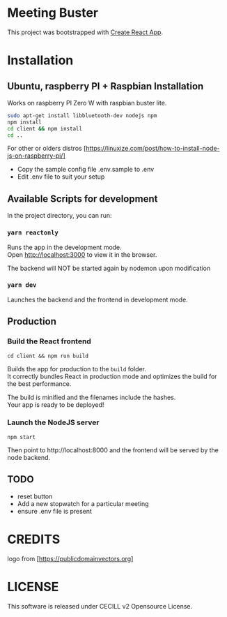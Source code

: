 # Meeting Buster

This project was bootstrapped with [Create React App](https://github.com/facebookincubator/create-react-app).


# Installation

## Ubuntu, raspberry PI + Raspbian Installation

Works on raspberry PI Zero W with raspbian buster lite.


```bash
sudo apt-get install libbluetooth-dev nodejs npm
npm install
cd client && npm install
cd ..
```
For other or olders distros [https://linuxize.com/post/how-to-install-node-js-on-raspberry-pi/]

 * Copy the sample config file .env.sample to .env
 * Edit .env file to suit your setup
## Available Scripts for development

In the project directory, you can run:

### `yarn reactonly`

Runs the app in the development mode.<br>
Open [http://localhost:3000](http://localhost:3000) to view it in the browser.

The backend will NOT be started again by nodemon upon modification

### `yarn dev`

Launches the backend and the frontend in development mode.<br>





## Production

### Build the React frontend

`cd client && npm run build`

Builds the app for production to the `build` folder.<br>
It correctly bundles React in production mode and optimizes the build for the best performance.

The build is minified and the filenames include the hashes.<br>
Your app is ready to be deployed!

### Launch the NodeJS server

`npm start`

Then point to http://localhost:8000 and the frontend will be served by the node backend.


## TODO
  * reset button
  * Add a new stopwatch for a particular meeting
  * ensure .env file is present

# CREDITS
  logo from [https://publicdomainvectors.org]

# LICENSE
  This software is released under CECILL v2 Opensource License.
